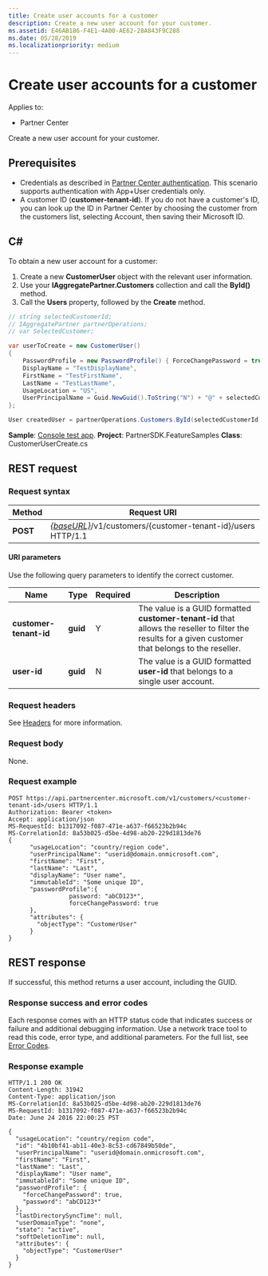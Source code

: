 ```yaml
---
title: Create user accounts for a customer
description: Create a new user account for your customer.
ms.assetid: E46AB186-F4E1-4A00-AE62-28A843F9C288
ms.date: 05/28/2019
ms.localizationpriority: medium
---
```


# Create user accounts for a customer

Applies to:

- Partner Center

Create a new user account for your customer.

## Prerequisites

- Credentials as described in [Partner Center authentication](partner-center-authentication.md). This scenario supports authentication with App+User credentials only.
- A customer ID (**customer-tenant-id**). If you do not have a customer's ID, you can look up the ID in Partner Center by choosing the customer from the customers list, selecting Account, then saving their Microsoft ID.

## C\#

To obtain a new user account for a customer:

1. Create a new **CustomerUser** object with the relevant user information.
2. Use your **IAggregatePartner.Customers** collection and call the **ById()** method.
3. Call the **Users** property, followed by the **Create** method.

``` csharp
// string selectedCustomerId;
// IAggregatePartner partnerOperations;
// var SelectedCustomer;

var userToCreate = new CustomerUser()
{
    PasswordProfile = new PasswordProfile() { ForceChangePassword = true, Password = "Password!1" },
    DisplayName = "TestDisplayName",
    FirstName = "TestFirstName",
    LastName = "TestLastName",
    UsageLocation = "US",
    UserPrincipalName = Guid.NewGuid().ToString("N") + "@" + selectedCustomer.CompanyProfile.Domain.ToString()
};

User createdUser = partnerOperations.Customers.ById(selectedCustomerId).Users.Create(userToCreate);
```

**Sample**: [Console test app](console-test-app.md). **Project**: PartnerSDK.FeatureSamples **Class**: CustomerUserCreate.cs

## REST request

### Request syntax

| Method   | Request URI                                                                                  |
|----------|----------------------------------------------------------------------------------------------|
| **POST** | [*{baseURL}*](partner-center-rest-urls.md)/v1/customers/{customer-tenant-id}/users HTTP/1.1 |

#### URI parameters

Use the following query parameters to identify the correct customer.

| Name | Type | Required | Description |
|----- |----- | -------- |------------ |
| **customer-tenant-id** | **guid** | Y | The value is a GUID formatted **customer-tenant-id** that allows the reseller to filter the results for a given customer that belongs to the reseller. |
| **user-id** | **guid** | N | The value is a GUID formatted **user-id** that belongs to a single user account. |

### Request headers

See [Headers](headers.md) for more information.

### Request body

None.

### Request example

```http
POST https://api.partnercenter.microsoft.com/v1/customers/<customer-tenant-id>/users HTTP/1.1
Authorization: Bearer <token>
Accept: application/json
MS-RequestId: b1317092-f087-471e-a637-f66523b2b94c
MS-CorrelationId: 8a53b025-d5be-4d98-ab20-229d1813de76
{
      "usageLocation": "country/region code",
      "userPrincipalName": "userid@domain.onmicrosoft.com",
      "firstName": "First",
      "lastName": "Last",
      "displayName": "User name",  
      "immutableId": "Some unique ID",
      "passwordProfile":{
                 password: "abCD123*",
                 forceChangePassword: true
      },
      "attributes": {
        "objectType": "CustomerUser"
      }
}
```

## REST response

If successful, this method returns a user account, including the GUID.

### Response success and error codes

Each response comes with an HTTP status code that indicates success or failure and additional debugging information. Use a network trace tool to read this code, error type, and additional parameters. For the full list, see [Error Codes](error-codes.md).

### Response example

```http
HTTP/1.1 200 OK
Content-Length: 31942
Content-Type: application/json
MS-CorrelationId: 8a53b025-d5be-4d98-ab20-229d1813de76
MS-RequestId: b1317092-f087-471e-a637-f66523b2b94c
Date: June 24 2016 22:00:25 PST

{
  "usageLocation": "country/region code",
  "id": "4b10bf41-ab11-40e3-8c53-cd67849b50de",
  "userPrincipalName": "userid@domain.onmicrosoft.com",
  "firstName": "First",
  "lastName": "Last",
  "displayName": "User name",
  "immutableId": "Some unique ID",
  "passwordProfile": {
    "forceChangePassword": true,
    "password": "abCD123*"
  },
  "lastDirectorySyncTime": null,
  "userDomainType": "none",
  "state": "active",
  "softDeletionTime": null,
  "attributes": {
    "objectType": "CustomerUser"
  }
}
```